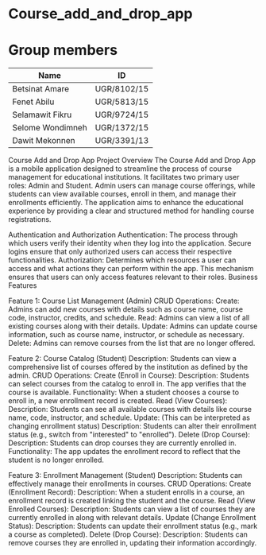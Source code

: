 # Course_add_and_drop_app
# Group members
| Name                | ID            |
|---------------------|---------------|
| Betsinat Amare      | UGR/8102/15   |
| Fenet Abilu         | UGR/5813/15   |
| Selamawit Fikru     | UGR/9724/15   |
| Selome Wondimneh    | UGR/1372/15   |
| Dawit Mekonnen      | UGR/3391/13   |

Course Add and Drop App
Project Overview
The Course Add and Drop App is a mobile application designed to streamline the process of course management for educational institutions. It facilitates two primary user roles: Admin and Student. Admin users can manage course offerings, while students can view available courses, enroll in them, and manage their enrollments efficiently. The application aims to enhance the educational experience by providing a clear and structured method for handling course registrations.

Authentication and Authorization
Authentication: The process through which users verify their identity when they log into the application. Secure logins ensure that only authorized users can access their respective functionalities.
Authorization: Determines which resources a user can access and what actions they can perform within the app. This mechanism ensures that users can only access features relevant to their roles.
Business Features

Feature 1: Course List Management (Admin)
CRUD Operations:
Create: Admins can add new courses with details such as course name, course code, instructor, credits, and schedule.
Read: Admins can view a list of all existing courses along with their details.
Update: Admins can update course information, such as course name, instructor, or schedule as necessary.
Delete: Admins can remove courses from the list that are no longer offered.

Feature 2: Course Catalog (Student)
Description: Students can view a comprehensive list of courses offered by the institution as defined by the admin.
CRUD Operations:
Create (Enroll in Course):
Description: Students can select courses from the catalog to enroll in. The app verifies that the course is available.
Functionality: When a student chooses a course to enroll in, a new enrollment record is created.
Read (View Courses):
Description: Students can see all available courses with details like course name, code, instructor, and schedule.
Update: (This can be interpreted as changing enrollment status)
Description: Students can alter their enrollment status (e.g., switch from "interested" to "enrolled").
Delete (Drop Course):
Description: Students can drop courses they are currently enrolled in.
Functionality: The app updates the enrollment record to reflect that the student is no longer enrolled.

Feature 3: Enrollment Management (Student)
Description: Students can effectively manage their enrollments in courses.
CRUD Operations:
Create (Enrollment Record):
Description: When a student enrolls in a course, an enrollment record is created linking the student and the course.
Read (View Enrolled Courses):
Description: Students can view a list of courses they are currently enrolled in along with relevant details.
Update (Change Enrollment Status):
Description: Students can update their enrollment status (e.g., mark a course as completed).
Delete (Drop Course):
Description: Students can remove courses they are enrolled in, updating their information accordingly.
